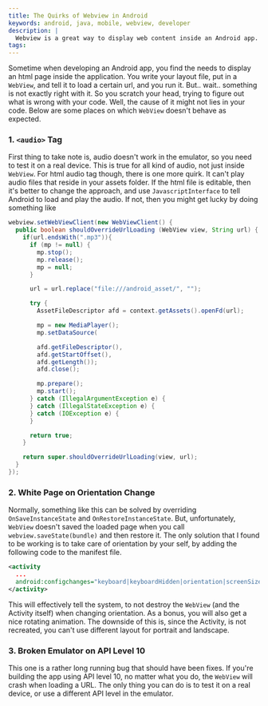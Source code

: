 ```yaml
---
title: The Quirks of Webview in Android
keywords: android, java, mobile, webview, developer
description: |
  Webview is a great way to display web content inside an Android app. Unfortunately, it has some unexpected quirks that can waste you some precious development time. Check here for some of the quirks that I have encountered
tags:
---
```


Sometime when developing an Android app, you find the needs to display an html page inside the application. You write your layout file, put in a `WebView`, and tell it to load a certain url, and you run it. But.. wait.. something is not exactly right with it. So you scratch your head, trying to figure out what is wrong with your code. Well, the cause of it might not lies in your code. Below are some places on which `WebView` doesn't behave as expected.

### 1. `<audio>` Tag

First thing to take note is, audio doesn't work in the emulator, so you need to test it on a real device. This is true for all kind of audio, not just inside `WebView`. For html audio tag though, there is one more quirk. It can't play audio files that reside in your assets folder. If the html file is editable, then it's better to change the approach, and use `JavascriptInterface` to tell Android to load and play the audio. If not, then you might get lucky by doing something like

```java
webview.setWebViewClient(new WebViewClient() {
  public boolean shouldOverrideUrlLoading (WebView view, String url) {
    if(url.endsWith(".mp3")){
      if (mp != null) {
        mp.stop();
        mp.release();
        mp = null;
      }

      url = url.replace("file:///android_asset/", "");

      try {
        AssetFileDescriptor afd = context.getAssets().openFd(url);

        mp = new MediaPlayer();
        mp.setDataSource(

        afd.getFileDescriptor(),
        afd.getStartOffset(),
        afd.getLength());
        afd.close();

        mp.prepare();
        mp.start();
      } catch (IllegalArgumentException e) {
      } catch (IllegalStateException e) {
      } catch (IOException e) {
      }

      return true;
    }

    return super.shouldOverrideUrlLoading(view, url);
  }
});
```

### 2. White Page on Orientation Change

Normally, something like this can be solved by overriding `OnSaveInstanceState` and `OnRestoreInstanceState`. But, unfortunately, `WebView` doesn't saved the loaded page when you call `webview.saveState(bundle)` and then restore it. The only solution that I found to be working is to take care of orientation by your self, by adding the following code to the manifest file.

```xml
<activity
  ...
  android:configchanges="keyboard|keyboardHidden|orientation|screenSize">
</activity>
```

This will effectively tell the system, to not destroy the `WebView` (and the Activity itself) when changing orientation. As a bonus, you will also get a nice rotating animation. The downside of this is, since the Activity, is not recreated, you can't use different layout for portrait and landscape.

### 3. Broken Emulator on API Level 10

This one is a rather long running bug that should have been fixes. If you're building the app using API level 10, no matter what you do, the `WebView` will crash when loading a URL. The only thing you can do is to test it on a real device, or use a different API level in the emulator.
